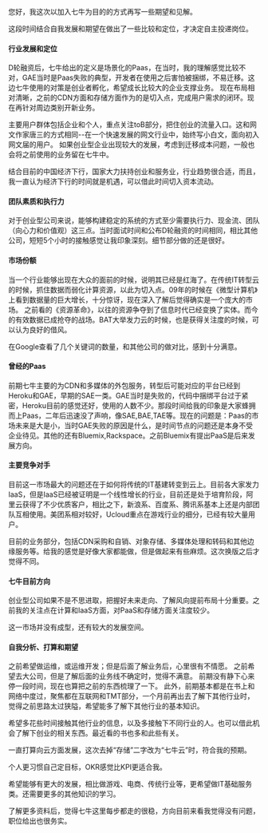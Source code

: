 您好，我这次以加入七牛为目的的方式再写一些期望和见解。

这段时间结合自我发展和期望在做出了一些比较和定位，才决定自主投递岗位。

#### 行业发展和定位
D轮融资后，七牛给出的定义是场景化的Paas，在当时，我的理解感觉比较不对，GAE当时是Paas失败的典型，开发者在使用之后害怕被捆绑，不易迁移。这边七牛使用的对策是创业者孵化，希望成长比较大的企业支撑业务。
现在布局相对清晰，之前的CDN方面和存储方面作为的是切入点，完成用户需求的闭环。现在再针对周边类别开新业务。

主要用户群体包括企业和个人，重点关注toB部分，把住创业的流量入口。这和网文作家唐三的方式相同--在一个快速发展的网文行业中，始终写小白文，面向初入网文届的用户。
如果创业型企业出现较大的发展，考虑到迁移成本问题，一般也会将之前使用的业务留在七牛中。

结合目前的中国经济下行，国家大力扶持创业和服务业，行业趋势很合适，而且，我一直认为经济下行的时间就是机遇，可以借此时间切入资本流动。

#### 团队素质和执行力
对于创业型公司来说，能够构建稳定的系统的方式至少需要执行力、现金流、团队（向心力和价值观）这三点。当时面试时间和公布D轮融资的时间相同，相比其他公司，短短5个小时的接触感觉让我印象深刻。细节部分做的还是很好。

#### 市场份额
当一个行业能够出现在大众的面前的时候，说明其已经是红海了。在传统IT转型云的时候，抓住数据而弱化计算资源，以此为切入点。09年的时候在《微型计算机》上看到数据量的巨大增长，十分惊讶，现在深入了解后觉得确实是一个庞大的市场。
之前看的《资源革命》，以往的资源争夺到了信息时代已经变换了实体。而今的有效数据已成抢夺的战场。BAT大举发力云的时候，也是获得关注度的时候，可以认为良好的借风。

在Google查看了几个关键词的数量，和其他公司的做对比，感到十分满意。

#### 曾经的Paas
前期七牛主要的为CDN和多媒体的外包服务，转型后可能对应的平台已经到Heroku和GAE，早期的SAE一类。GAE当时是失败的，代码中捆绑平台过于紧密，Heroku目前的感觉还好，使用的人数不少。那段时间给我的印象是大家蜂拥而上Paas，二年后迅速没了声响，像SAE,BAE,TAE等。现在的问题是：Paas的市场未来是大是小，当时GAE失败的原因是什么，是时间节点的问题还是本身不受企业待见。其他的还有Bluemix,Rackspace。之前Bluemix有提出PaaS是后来发展方向。

#### 主要竞争对手
目前这一市场最大的问题还在于如何将传统的IT基建转变到云上。目前各大家发力IaaS，但是IaaS已经被证明是一个线性增长的行业，目前还是处于培育阶段，阿里云获得了不少优质客户，相比之下，新浪系、百度系、腾讯系基本上还是内部团队互相使用。美团系相对较好，Ucloud重点在游戏行业的细分，已经有较大量用户。

目前的业务部分，包括CDN采购和自销、对象存储、多媒体处理和转码和其他边缘服务等。给我的感觉是好像大家都能做，但是做起来有些麻烦。这次换版之后才觉得不同。

#### 七牛目前方向

创业型公司如果不是不思进取，把握好未来走向、了解风向提前布局十分重要。之前我的关注点在计算和IaaS方面，对PaaS和存储方面关注度较少。

这一市场并没有成型，还有较大的发展空间。


#### 自我分析、打算和期望

之前希望做运维，或运维开发；但是后面了解业务后，心里很有不情愿。
之前希望去大公司，但是了解后面的业务线不确定时，觉得不满意。
前期没有静下心来停一段时间，现在也算把之前的东西梳理了一下。
此外，前期基本都是在书上和网络中度过，聚焦都在互联网和TMT部分，一个月前再出去了解下其他行业时，觉得之前思路太过狭隘，希望能多了解下其他行业的基本知识。

希望多花些时间接触其他行业的信息，以及多接触下不同行业的人。也可以借此机会了解下创业的相关东西。最近看的书也多和此些有关。

一直打算向云方面发展，这次去掉“存储”二字改为“七牛云”时，符合我的预期。

个人更习惯自己定目标，OKR感觉比KPI更适合我。

希望能够有更大的发展，相比做游戏、电商、传统行业等，更希望做IT基础服务类。还需要更多的其他知识的学习。

了解更多资料后，觉得七牛这里每步都走的很稳，方向目前来看我觉得没有问题，职位给出也很务实。
